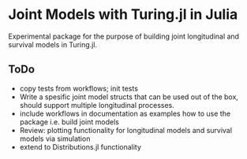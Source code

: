 # Joint Models with Turing.jl in Julia

Experimental package for the purpose of building joint longitudinal and survival models in Turing.jl.

## ToDo

- copy tests from workflows; init tests
- Write a spesific joint model structs that can be used out of the box, should support multiple longitudinal processes.
- include workflows in documentation as examples how to use the package i.e. build joint models
- Review: plotting functionality for longitudinal models and survival models via simulation
- extend to Distributions.jl functionality 

